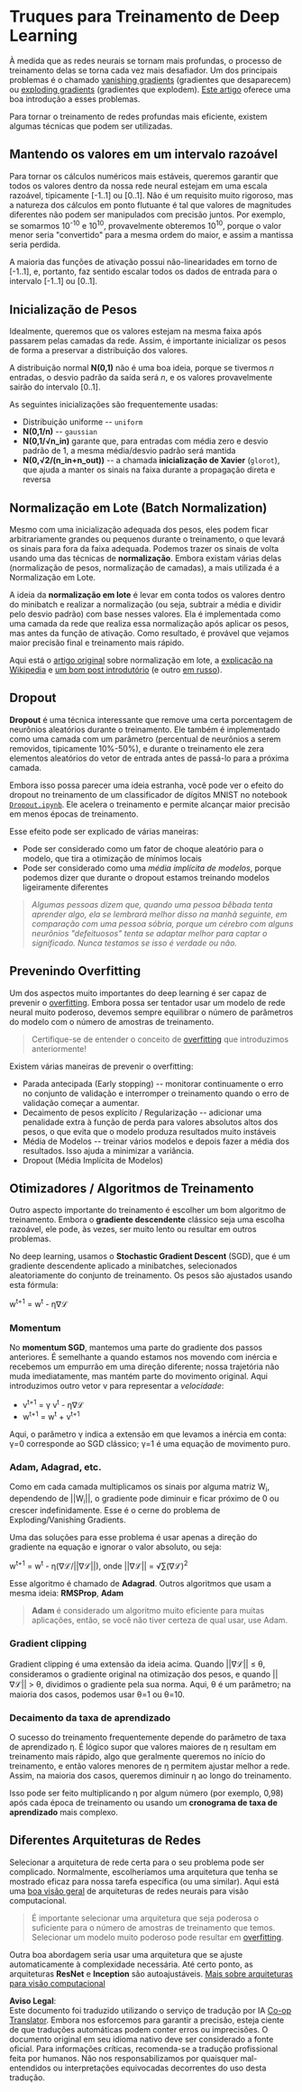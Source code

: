 <!--
CO_OP_TRANSLATOR_METADATA:
{
  "original_hash": "ae074cd940fc2f4dc24fc07b66ccbd99",
  "translation_date": "2025-08-26T09:51:49+00:00",
  "source_file": "lessons/4-ComputerVision/08-TransferLearning/TrainingTricks.md",
  "language_code": "br"
}
-->
# Truques para Treinamento de Deep Learning

À medida que as redes neurais se tornam mais profundas, o processo de treinamento delas se torna cada vez mais desafiador. Um dos principais problemas é o chamado [vanishing gradients](https://en.wikipedia.org/wiki/Vanishing_gradient_problem) (gradientes que desaparecem) ou [exploding gradients](https://deepai.org/machine-learning-glossary-and-terms/exploding-gradient-problem#:~:text=Exploding%20gradients%20are%20a%20problem,updates%20are%20small%20and%20controlled.) (gradientes que explodem). [Este artigo](https://towardsdatascience.com/the-vanishing-exploding-gradient-problem-in-deep-neural-networks-191358470c11) oferece uma boa introdução a esses problemas.

Para tornar o treinamento de redes profundas mais eficiente, existem algumas técnicas que podem ser utilizadas.

## Mantendo os valores em um intervalo razoável

Para tornar os cálculos numéricos mais estáveis, queremos garantir que todos os valores dentro da nossa rede neural estejam em uma escala razoável, tipicamente [-1..1] ou [0..1]. Não é um requisito muito rigoroso, mas a natureza dos cálculos em ponto flutuante é tal que valores de magnitudes diferentes não podem ser manipulados com precisão juntos. Por exemplo, se somarmos 10<sup>-10</sup> e 10<sup>10</sup>, provavelmente obteremos 10<sup>10</sup>, porque o valor menor seria "convertido" para a mesma ordem do maior, e assim a mantissa seria perdida.

A maioria das funções de ativação possui não-linearidades em torno de [-1..1], e, portanto, faz sentido escalar todos os dados de entrada para o intervalo [-1..1] ou [0..1].

## Inicialização de Pesos

Idealmente, queremos que os valores estejam na mesma faixa após passarem pelas camadas da rede. Assim, é importante inicializar os pesos de forma a preservar a distribuição dos valores.

A distribuição normal **N(0,1)** não é uma boa ideia, porque se tivermos *n* entradas, o desvio padrão da saída será *n*, e os valores provavelmente sairão do intervalo [0..1].

As seguintes inicializações são frequentemente usadas:

- Distribuição uniforme -- `uniform`
- **N(0,1/n)** -- `gaussian`
- **N(0,1/√n_in)** garante que, para entradas com média zero e desvio padrão de 1, a mesma média/desvio padrão será mantida
- **N(0,√2/(n_in+n_out))** -- a chamada **inicialização de Xavier** (`glorot`), que ajuda a manter os sinais na faixa durante a propagação direta e reversa

## Normalização em Lote (Batch Normalization)

Mesmo com uma inicialização adequada dos pesos, eles podem ficar arbitrariamente grandes ou pequenos durante o treinamento, o que levará os sinais para fora da faixa adequada. Podemos trazer os sinais de volta usando uma das técnicas de **normalização**. Embora existam várias delas (normalização de pesos, normalização de camadas), a mais utilizada é a Normalização em Lote.

A ideia da **normalização em lote** é levar em conta todos os valores dentro do minibatch e realizar a normalização (ou seja, subtrair a média e dividir pelo desvio padrão) com base nesses valores. Ela é implementada como uma camada da rede que realiza essa normalização após aplicar os pesos, mas antes da função de ativação. Como resultado, é provável que vejamos maior precisão final e treinamento mais rápido.

Aqui está o [artigo original](https://arxiv.org/pdf/1502.03167.pdf) sobre normalização em lote, a [explicação na Wikipedia](https://en.wikipedia.org/wiki/Batch_normalization) e [um bom post introdutório](https://towardsdatascience.com/batch-normalization-in-3-levels-of-understanding-14c2da90a338) (e outro [em russo](https://habrahabr.ru/post/309302/)).

## Dropout

**Dropout** é uma técnica interessante que remove uma certa porcentagem de neurônios aleatórios durante o treinamento. Ele também é implementado como uma camada com um parâmetro (percentual de neurônios a serem removidos, tipicamente 10%-50%), e durante o treinamento ele zera elementos aleatórios do vetor de entrada antes de passá-lo para a próxima camada.

Embora isso possa parecer uma ideia estranha, você pode ver o efeito do dropout no treinamento de um classificador de dígitos MNIST no notebook [`Dropout.ipynb`](../../../../../lessons/4-ComputerVision/08-TransferLearning/Dropout.ipynb). Ele acelera o treinamento e permite alcançar maior precisão em menos épocas de treinamento.

Esse efeito pode ser explicado de várias maneiras:

- Pode ser considerado como um fator de choque aleatório para o modelo, que tira a otimização de mínimos locais
- Pode ser considerado como uma *média implícita de modelos*, porque podemos dizer que durante o dropout estamos treinando modelos ligeiramente diferentes

> *Algumas pessoas dizem que, quando uma pessoa bêbada tenta aprender algo, ela se lembrará melhor disso na manhã seguinte, em comparação com uma pessoa sóbria, porque um cérebro com alguns neurônios "defeituosos" tenta se adaptar melhor para captar o significado. Nunca testamos se isso é verdade ou não.*

## Prevenindo Overfitting

Um dos aspectos muito importantes do deep learning é ser capaz de prevenir o [overfitting](../../3-NeuralNetworks/05-Frameworks/Overfitting.md). Embora possa ser tentador usar um modelo de rede neural muito poderoso, devemos sempre equilibrar o número de parâmetros do modelo com o número de amostras de treinamento.

> Certifique-se de entender o conceito de [overfitting](../../3-NeuralNetworks/05-Frameworks/Overfitting.md) que introduzimos anteriormente!

Existem várias maneiras de prevenir o overfitting:

- Parada antecipada (Early stopping) -- monitorar continuamente o erro no conjunto de validação e interromper o treinamento quando o erro de validação começar a aumentar.
- Decaimento de pesos explícito / Regularização -- adicionar uma penalidade extra à função de perda para valores absolutos altos dos pesos, o que evita que o modelo produza resultados muito instáveis
- Média de Modelos -- treinar vários modelos e depois fazer a média dos resultados. Isso ajuda a minimizar a variância.
- Dropout (Média Implícita de Modelos)

## Otimizadores / Algoritmos de Treinamento

Outro aspecto importante do treinamento é escolher um bom algoritmo de treinamento. Embora o **gradiente descendente** clássico seja uma escolha razoável, ele pode, às vezes, ser muito lento ou resultar em outros problemas.

No deep learning, usamos o **Stochastic Gradient Descent** (SGD), que é um gradiente descendente aplicado a minibatches, selecionados aleatoriamente do conjunto de treinamento. Os pesos são ajustados usando esta fórmula:

w<sup>t+1</sup> = w<sup>t</sup> - η∇ℒ

### Momentum

No **momentum SGD**, mantemos uma parte do gradiente dos passos anteriores. É semelhante a quando estamos nos movendo com inércia e recebemos um empurrão em uma direção diferente; nossa trajetória não muda imediatamente, mas mantém parte do movimento original. Aqui introduzimos outro vetor v para representar a *velocidade*:

- v<sup>t+1</sup> = γ v<sup>t</sup> - η∇ℒ
- w<sup>t+1</sup> = w<sup>t</sup> + v<sup>t+1</sup>

Aqui, o parâmetro γ indica a extensão em que levamos a inércia em conta: γ=0 corresponde ao SGD clássico; γ=1 é uma equação de movimento puro.

### Adam, Adagrad, etc.

Como em cada camada multiplicamos os sinais por alguma matriz W<sub>i</sub>, dependendo de ||W<sub>i</sub>||, o gradiente pode diminuir e ficar próximo de 0 ou crescer indefinidamente. Esse é o cerne do problema de Exploding/Vanishing Gradients.

Uma das soluções para esse problema é usar apenas a direção do gradiente na equação e ignorar o valor absoluto, ou seja:

w<sup>t+1</sup> = w<sup>t</sup> - η(∇ℒ/||∇ℒ||), onde ||∇ℒ|| = √∑(∇ℒ)<sup>2</sup>

Esse algoritmo é chamado de **Adagrad**. Outros algoritmos que usam a mesma ideia: **RMSProp**, **Adam**

> **Adam** é considerado um algoritmo muito eficiente para muitas aplicações, então, se você não tiver certeza de qual usar, use Adam.

### Gradient clipping

Gradient clipping é uma extensão da ideia acima. Quando ||∇ℒ|| ≤ θ, consideramos o gradiente original na otimização dos pesos, e quando ||∇ℒ|| > θ, dividimos o gradiente pela sua norma. Aqui, θ é um parâmetro; na maioria dos casos, podemos usar θ=1 ou θ=10.

### Decaimento da taxa de aprendizado

O sucesso do treinamento frequentemente depende do parâmetro de taxa de aprendizado η. É lógico supor que valores maiores de η resultam em treinamento mais rápido, algo que geralmente queremos no início do treinamento, e então valores menores de η permitem ajustar melhor a rede. Assim, na maioria dos casos, queremos diminuir η ao longo do treinamento.

Isso pode ser feito multiplicando η por algum número (por exemplo, 0,98) após cada época de treinamento ou usando um **cronograma de taxa de aprendizado** mais complexo.

## Diferentes Arquiteturas de Redes

Selecionar a arquitetura de rede certa para o seu problema pode ser complicado. Normalmente, escolheríamos uma arquitetura que tenha se mostrado eficaz para nossa tarefa específica (ou uma similar). Aqui está uma [boa visão geral](https://www.topbots.com/a-brief-history-of-neural-network-architectures/) de arquiteturas de redes neurais para visão computacional.

> É importante selecionar uma arquitetura que seja poderosa o suficiente para o número de amostras de treinamento que temos. Selecionar um modelo muito poderoso pode resultar em [overfitting](../../3-NeuralNetworks/05-Frameworks/Overfitting.md).

Outra boa abordagem seria usar uma arquitetura que se ajuste automaticamente à complexidade necessária. Até certo ponto, as arquiteturas **ResNet** e **Inception** são autoajustáveis. [Mais sobre arquiteturas para visão computacional](../07-ConvNets/CNN_Architectures.md)

**Aviso Legal**:  
Este documento foi traduzido utilizando o serviço de tradução por IA [Co-op Translator](https://github.com/Azure/co-op-translator). Embora nos esforcemos para garantir a precisão, esteja ciente de que traduções automáticas podem conter erros ou imprecisões. O documento original em seu idioma nativo deve ser considerado a fonte oficial. Para informações críticas, recomenda-se a tradução profissional feita por humanos. Não nos responsabilizamos por quaisquer mal-entendidos ou interpretações equivocadas decorrentes do uso desta tradução.